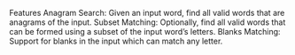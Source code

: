 Features
Anagram Search: Given an input word, find all valid words that are anagrams of the input.
Subset Matching: Optionally, find all valid words that can be formed using a subset of the input word’s letters.
Blanks Matching: Support for blanks in the input which can match any letter.
